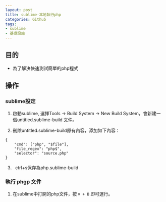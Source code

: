 ```yaml
---
layout: post
title: sublime-本地執行php
categories: Github
tags:
- sublime
- 基礎設施
---
```

## 目的 ##

 - 為了解決快速測試簡單的php程式
 <!-- more -->
 
## 操作 ##

### sublime設定 ###

1.   啟動sublime, 選擇Tools -> Build System -> New Build System，會新建一個untitled.sublime-build 文件。

2.   刪除untitled.sublime-build原有內容，添加如下內容：

```
{ 
    "cmd": ["php", "$file"],
    "file_regex": "php$", 
    "selector": "source.php" 
}
```

3.   ctrl+s保存為php.sublime-build

### 執行 phgp 文件 ###

1.   在sublime中打開的php文件，按 ```` ⌘ + B ````  即可運行。
